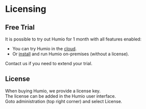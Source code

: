 # Licensing

## Free Trial
It is possible to try out Humio for 1 month with all features enabled:  
  
- You can try Humio in the [cloud](https://cloud.humio.com). 
- Or [install](installation/installation.md) and run Humio on-premises (without a license).
   
Contact us if you need to extend your trial.

## License
When buying Humio, we provide a license key.  
The license can be added in the Humio user interface.  
Goto administration (top right corner) and select License.
